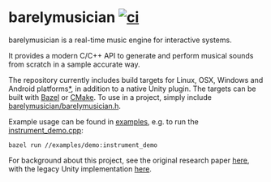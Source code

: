 barelymusician
[![ci](https://github.com/anokta/barelymusician/actions/workflows/ci.yml/badge.svg)](https://github.com/anokta/barelymusician/actions/workflows/ci.yml)
==============

barelymusician is a real-time music engine for interactive systems.

It provides a modern C/C++ API to generate and perform musical sounds from
scratch in a sample accurate way.

[iOS]: ## "see issue #112 for the status of the upcoming iOS platform support"
The repository currently includes build targets for Linux, OSX, Windows and
Android platforms[*][iOS], in addition to a native Unity plugin. The targets can
be built with [Bazel](https://bazel.build/) or [CMake](https://cmake.org/). To
use in a project, simply include
[barelymusician/barelymusician.h](barelymusician/barelymusician.h).

Example usage can be found in [examples](examples/demo), e.g. to run the
[instrument_demo.cpp](examples/demo/instrument_demo.cpp):
```
bazel run //examples/demo:instrument_demo
```

For background about this project, see the original research paper
[here](http://www.aes.org/e-lib/browse.cfm?elib=17598), with the legacy Unity
implementation [here](https://github.com/anokta/barelyMusicianLegacy).
